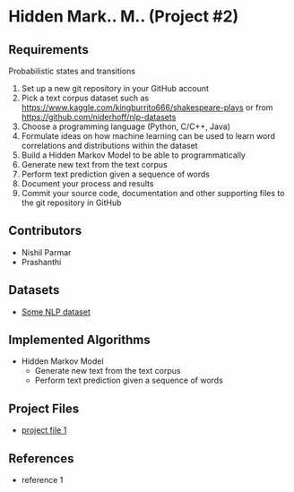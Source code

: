 # Hidden Mark.. M.. (Project #2)

## Requirements
   Probabilistic states and transitions
1. Set up a new git repository in your GitHub account
2. Pick a text corpus dataset such as
https://www.kaggle.com/kingburrito666/shakespeare-plays
or from https://github.com/niderhoff/nlp-datasets
3. Choose a programming language (Python, C/C++, Java)
4. Formulate ideas on how machine learning can be used to learn word correlations and distributions within the dataset
5. Build a Hidden Markov Model to be able to programmatically
1. Generate new text from the text corpus
2. Perform text prediction given a sequence of words
6. Document your process and results
7. Commit your source code, documentation and other supporting files to the git repository in GitHub 

## Contributors
- Nishil Parmar
- Prashanthi

## Datasets
- [Some NLP dataset](https://github.com/niderhoff/nlp-datasets)

## Implemented Algorithms
- Hidden Markov Model
  - Generate new text from the text corpus
  - Perform text prediction given a sequence of words

## Project Files
- [project file 1](https://github.com/nishil70/Tree-Models)

## References
- reference 1
